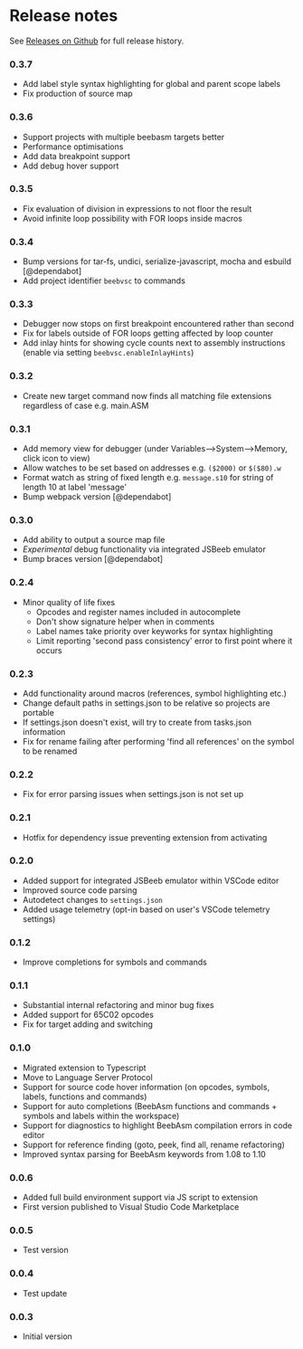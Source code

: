 # Release notes

See [Releases on Github](https://github.com/simondotm/beeb-vsc/releases) for full release history.

### 0.3.7
 - Add label style syntax highlighting for global and parent scope labels
 - Fix production of source map

### 0.3.6
 - Support projects with multiple beebasm targets better
 - Performance optimisations
 - Add data breakpoint support
 - Add debug hover support

### 0.3.5
 - Fix evaluation of division in expressions to not floor the result
 - Avoid infinite loop possibility with FOR loops inside macros

### 0.3.4
 - Bump versions for tar-fs, undici, serialize-javascript, mocha and esbuild [@dependabot]
 - Add project identifier `beebvsc` to commands

### 0.3.3
 - Debugger now stops on first breakpoint encountered rather than second
 - Fix for labels outside of FOR loops getting affected by loop counter
 - Add inlay hints for showing cycle counts next to assembly instructions (enable via setting `beebvsc.enableInlayHints`)

### 0.3.2
 - Create new target command now finds all matching file extensions regardless of case e.g. main.ASM

### 0.3.1
 - Add memory view for debugger (under Variables-->System-->Memory, click icon to view)
 - Allow watches to be set based on addresses e.g. `($2000)` or `$($80).w`
 - Format watch as string of fixed length e.g. `message.s10` for string of length 10 at label 'message'
 - Bump webpack version [@dependabot]

### 0.3.0
 - Add ability to output a source map file
 - *Experimental* debug functionality via integrated JSBeeb emulator
 - Bump braces version [@dependabot]

### 0.2.4
- Minor quality of life fixes
  - Opcodes and register names included in autocomplete
  - Don't show signature helper when in comments
  - Label names take priority over keyworks for syntax highlighting
  - Limit reporting 'second pass consistency' error to first point where it occurs

### 0.2.3
- Add functionality around macros (references, symbol highlighting etc.)
- Change default paths in settings.json to be relative so projects are portable
- If settings.json doesn't exist, will try to create from tasks.json information
- Fix for rename failing after performing 'find all references' on the symbol to be renamed

### 0.2.2
- Fix for error parsing issues when settings.json is not set up

### 0.2.1
- Hotfix for dependency issue preventing extension from activating

### 0.2.0
- Added support for integrated JSBeeb emulator within VSCode editor
- Improved source code parsing
- Autodetect changes to `settings.json`
- Added usage telemetry (opt-in based on user's VSCode telemetry settings)

### 0.1.2
- Improve completions for symbols and commands

### 0.1.1
- Substantial internal refactoring and minor bug fixes
- Added support for 65C02 opcodes
- Fix for target adding and switching

### 0.1.0
- Migrated extension to Typescript
- Move to Language Server Protocol
- Support for source code hover information (on opcodes, symbols, labels, functions and commands)
- Support for auto completions (BeebAsm functions and commands + symbols and labels within the workspace)
- Support for diagnostics to highlight BeebAsm compilation errors in code editor
- Support for reference finding (goto, peek, find all, rename refactoring)
- Improved syntax parsing for BeebAsm keywords from 1.08 to 1.10

### 0.0.6
- Added full build environment support via JS script to extension
- First version published to Visual Studio Code Marketplace

### 0.0.5
- Test version

### 0.0.4
- Test update

### 0.0.3
- Initial version
